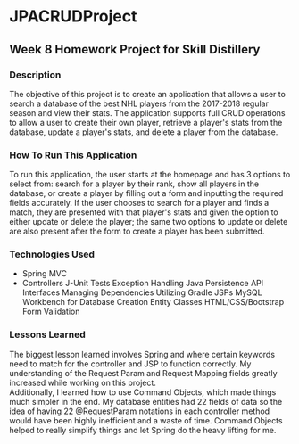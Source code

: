 # JPACRUDProject

## Week 8 Homework Project for Skill Distillery

### Description
The objective of this project is to create an application that allows a user to search a database of the best NHL players from the 2017-2018 regular season and view their stats. The application supports full CRUD operations to allow a user to create their own player, retrieve a player's stats from the database, update a player's stats, and delete a player from the database.

### How To Run This Application
To run this application, the user starts at the homepage and has 3 options to select from: search for a player by their rank, show all players in the database, or create a player by filling out a form and inputting the required fields accurately. If the user chooses to search for a player and finds a match, they are presented with that player's stats and given the option to either update or delete the player; the same two options to update or delete are also present after the form to create a player has been submitted. 

### Technologies Used
* Spring MVC
* Controllers
J-Unit Tests
Exception Handling
Java Persistence API
Interfaces
Managing Dependencies Utilizing Gradle
JSPs
MySQL Workbench for Database Creation
Entity Classes
HTML/CSS/Bootstrap
Form Validation

### Lessons Learned
The biggest lesson learned involves Spring and where certain keywords need to match for the controller and JSP to function correctly. My understanding of the Request Param and Request Mapping fields greatly increased while working on this project.  
Additionally, I learned how to use Command Objects, which made things much simpler in the end. My database entities had 22 fields of data so the idea of having 22 @RequestParam notations in each controller method would have been highly inefficient and a waste of time. Command Objects helped to really simplify things and let Spring do the heavy lifting for me. 
